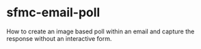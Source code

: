 # sfmc-email-poll
How to create an image based poll within an email and capture the response without an interactive form.

